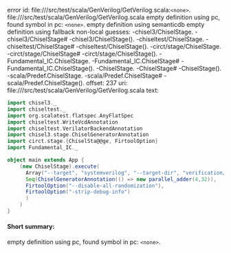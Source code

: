 error id: file://<WORKSPACE>/src/test/scala/GenVerilog/GetVerilog.scala:`<none>`.
file://<WORKSPACE>/src/test/scala/GenVerilog/GetVerilog.scala
empty definition using pc, found symbol in pc: `<none>`.
empty definition using semanticdb
empty definition using fallback
non-local guesses:
	 -chisel3/ChiselStage.
	 -chisel3/ChiselStage#
	 -chisel3/ChiselStage().
	 -chiseltest/ChiselStage.
	 -chiseltest/ChiselStage#
	 -chiseltest/ChiselStage().
	 -circt/stage/ChiselStage.
	 -circt/stage/ChiselStage#
	 -circt/stage/ChiselStage().
	 -Fundamental_IC.ChiselStage.
	 -Fundamental_IC.ChiselStage#
	 -Fundamental_IC.ChiselStage().
	 -ChiselStage.
	 -ChiselStage#
	 -ChiselStage().
	 -scala/Predef.ChiselStage.
	 -scala/Predef.ChiselStage#
	 -scala/Predef.ChiselStage().
offset: 237
uri: file://<WORKSPACE>/src/test/scala/GenVerilog/GetVerilog.scala
text:
```scala
import chisel3._
import chiseltest._
import org.scalatest.flatspec.AnyFlatSpec
import chiseltest.WriteVcdAnnotation
import chiseltest.VerilatorBackendAnnotation
import chisel3.stage.ChiselGeneratorAnnotation
import circt.stage.{ChiselSta@@ge, FirtoolOption}
import Fundamental_IC._

object main extends App {
    (new ChiselStage).execute(
      Array("--target", "systemverilog", "--target-dir", "verification/dut"),
      Seq(ChiselGeneratorAnnotation(() => new parallel_adder(4,32)),
      FirtoolOption("--disable-all-randomization"),
      FirtoolOption("-strip-debug-info")
      )
    )
}

```


#### Short summary: 

empty definition using pc, found symbol in pc: `<none>`.